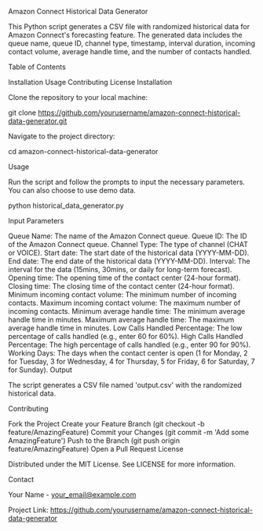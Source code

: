 
Amazon Connect Historical Data Generator

This Python script generates a CSV file with randomized historical data for Amazon Connect's forecasting feature. The generated data includes the queue name, queue ID, channel type, timestamp, interval duration, incoming contact volume, average handle time, and the number of contacts handled.

Table of Contents

Installation
Usage
Contributing
License
Installation

Clone the repository to your local machine:

git clone https://github.com/yourusername/amazon-connect-historical-data-generator.git

Navigate to the project directory:

cd amazon-connect-historical-data-generator

Usage

Run the script and follow the prompts to input the necessary parameters. You can also choose to use demo data.

python historical_data_generator.py

Input Parameters

Queue Name: The name of the Amazon Connect queue.
Queue ID: The ID of the Amazon Connect queue.
Channel Type: The type of channel (CHAT or VOICE).
Start date: The start date of the historical data (YYYY-MM-DD).
End date: The end date of the historical data (YYYY-MM-DD).
Interval: The interval for the data (15mins, 30mins, or daily for long-term forecast).
Opening time: The opening time of the contact center (24-hour format).
Closing time: The closing time of the contact center (24-hour format).
Minimum incoming contact volume: The minimum number of incoming contacts.
Maximum incoming contact volume: The maximum number of incoming contacts.
Minimum average handle time: The minimum average handle time in minutes.
Maximum average handle time: The maximum average handle time in minutes.
Low Calls Handled Percentage: The low percentage of calls handled (e.g., enter 60 for 60%).
High Calls Handled Percentage: The high percentage of calls handled (e.g., enter 90 for 90%).
Working Days: The days when the contact center is open (1 for Monday, 2 for Tuesday, 3 for Wednesday, 4 for Thursday, 5 for Friday, 6 for Saturday, 7 for Sunday).
Output

The script generates a CSV file named 'output.csv' with the randomized historical data.

Contributing

Fork the Project
Create your Feature Branch (git checkout -b feature/AmazingFeature)
Commit your Changes (git commit -m 'Add some AmazingFeature')
Push to the Branch (git push origin feature/AmazingFeature)
Open a Pull Request
License

Distributed under the MIT License. See LICENSE for more information.

Contact

Your Name - your_email@example.com

Project Link: https://github.com/yourusername/amazon-connect-historical-data-generator
